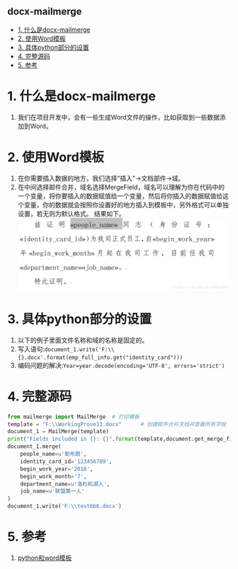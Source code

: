 docx-mailmerge
---
<!-- TOC -->

- [1. 什么是docx-mailmerge](#1-什么是docx-mailmerge)
- [2. 使用Word模板](#2-使用word模板)
- [3. 具体python部分的设置](#3-具体python部分的设置)
- [4. 完整源码](#4-完整源码)
- [5. 参考](#5-参考)

<!-- /TOC -->

# 1. 什么是docx-mailmerge
1. 我们在项目开发中，会有一些生成Word文件的操作，比如获取到一些数据添加到Word。

# 2. 使用Word模板
1. 在你需要插入数据的地方，我们选择"插入"->文档部件->域。
2. 在中间选择邮件合并，域名选择MergeField，域名可以理解为你在代码中的一个变量，将你要插入的数据赋值给一个变量，然后将你插入的数据赋值给这个变量，你的数据就会按照你设置好的地方插入到模板中，另外格式可以单独设置，若无则为默认格式。
结果如下。
![](img/docx-1.png)

# 3. 具体python部分的设置
1. 以下的例子里面文件名称和域的名称是固定的。
2. 写入语句:`document_1.write('F:\\{}.docx'.format(emp_full_info.get("identity_card")))`
3. 编码问题的解决:`Year=year.decode(encoding='UTF-8', errors='strict')`

# 4. 完整源码
```py
from mailmerge import MailMerge  # 打印模板
template = "F:\\WorkingProve11.docx"      # 创建邮件合并文档并查看所有字段
document_1 = MailMerge(template)
print("Fields included in {}: {}".format(template,document.get_merge_fields()))
document_1.merge(
    people_name=u'勒布朗',
    identity_card_id='123456789',
    begin_work_year='2018',
    begin_work_month='7',
    department_name=u'洛杉矶湖人',
    job_name=u'联盟第一人'
)
document_1.write('F:\\test666.docx')
```

# 5. 参考
1. <a href = "https://blog.csdn.net/DaShu0612/article/details/82912064">python和word模板</a>